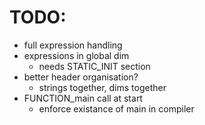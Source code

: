 TODO:
=====

- full expression handling
- expressions in global dim
	- needs STATIC_INIT section
- better header organisation?
	- strings together, dims together
- FUNCTION_main call at start
	- enforce existance of main in compiler
